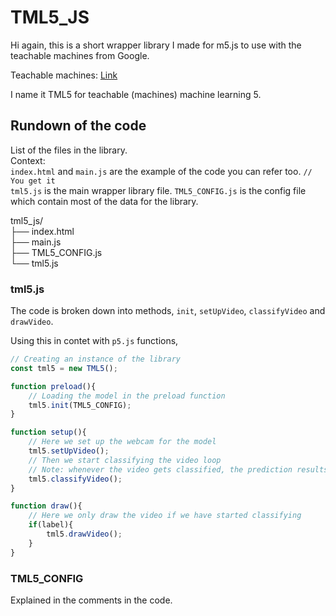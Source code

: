 # TML5_JS  

Hi again, this is a short wrapper library I made for m5.js to use with the teachable machines from Google.  

Teachable machines: [Link](https://teachablemachine.withgoogle.com/)

I name it TML5 for teachable (machines) machine learning 5.  

## Rundown of the code

List of the files in the library.  
Context:  
`index.html` and `main.js` are the example of the code you can refer too. `// You get it`  
`tml5.js` is the main wrapper library file.
`TML5_CONFIG.js` is the config file which contain most of the data for the library.

tml5_js/  
├── index.html  
├── main.js  
├── TML5_CONFIG.js  
└── tml5.js  

### tml5.js
The code is broken down into methods, `init`, `setUpVideo`, `classifyVideo` and `drawVideo`.

Using this in contet with `p5.js` functions,
```javascript
// Creating an instance of the library
const tml5 = new TML5();

function preload(){
    // Loading the model in the preload function
    tml5.init(TML5_CONFIG);
}

function setup(){
    // Here we set up the webcam for the model
    tml5.setUpVideo();
    // Then we start classifying the video loop
    // Note: whenever the video gets classified, the prediction results is sotred in the global var, label
    tml5.classifyVideo();
}

function draw(){
    // Here we only draw the video if we have started classifying
    if(label){
        tml5.drawVideo();
    }
}
```

### TML5_CONFIG

Explained in the comments in the code.
